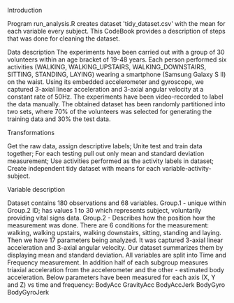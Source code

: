 Introduction

Program run_analysis.R creates dataset 'tidy_dataset.csv' with the mean for each variable every subject. This CodeBook provides a description of steps that was done for cleaning the dataset.

Data description
The experiments have been carried out with a group of 30 volunteers within an age bracket of 19-48 years. Each person performed six activities (WALKING, WALKING_UPSTAIRS, WALKING_DOWNSTAIRS, SITTING, STANDING, LAYING) wearing a smartphone (Samsung Galaxy S II) on the waist. Using its embedded accelerometer and gyroscope, we captured 3-axial linear acceleration and 3-axial angular velocity at a constant rate of 50Hz. The experiments have been video-recorded to label the data manually. The obtained dataset has been randomly partitioned into two sets, where 70% of the volunteers was selected for generating the training data and 30% the test data. 

Transformations

Get the raw data, assign descriptive labels;
Unite test and train data together;
For each testing pull out only mean and standard deviation measurement;
Use activities performed as the activity labels in dataset;
Create independent tidy dataset with means for each variable-activity-subject.

Variable description

Dataset contains 180 observations and 68 variables. 
Group.1 - unique within Group.2 ID; has values 1 to 30 which represents subject, voluntarily providing vital signs data. Group.2 - Describes how the position how the measurement was done. There are 6 conditions for the measurement: walking, walking upstairs, walking downstairs, sitting, standing and laying. Then we have 17 parameters being analyzed. It was captured 3-axial linear acceleration and 3-axial angular velocity. Our dataset summarizes them by displaying mean and standard deviation. All variables are split into Time and Frequency measurement. In addition half of each subgroup measures triaxial acceleration from the accelerometer and the other - estimated body acceleration. Below parameters have been measured for each axis (X, Y and Z) vs time and frequency: BodyAcc GravityAcc BodyAccJerk BodyGyro BodyGyroJerk